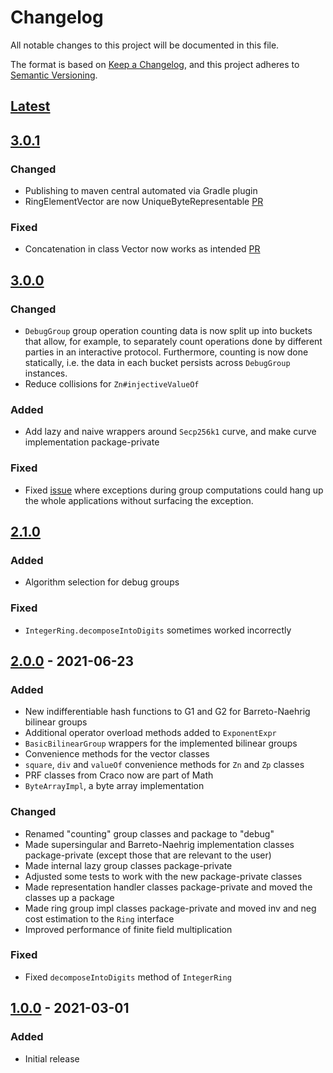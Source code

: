 # Changelog
All notable changes to this project will be documented in this file.

The format is based on [Keep a Changelog](https://keepachangelog.com/en/1.0.0/),
and this project adheres to [Semantic Versioning](https://semver.org/spec/v2.0.0.html).

## [Latest]


## [3.0.1]

### Changed

- Publishing to maven central automated via Gradle plugin
- RingElementVector are now UniqueByteRepresentable [PR](https://github.com/cryptimeleon/math/pull/139)

### Fixed
- Concatenation in class Vector now works as intended [PR](https://github.com/cryptimeleon/math/pull/138)

## [3.0.0]

### Changed
- `DebugGroup` group operation counting data is now split up into buckets that allow, for example, to separately count operations done by different parties in an interactive protocol. Furthermore, counting is now done statically, i.e. the data in each bucket persists across `DebugGroup` instances.
- Reduce collisions for `Zn#injectiveValueOf`

### Added
- Add lazy and naive wrappers around `Secp256k1` curve, and make curve implementation package-private

### Fixed
- Fixed [issue](https://github.com/cryptimeleon/math/pull/134) where exceptions during group computations could hang up the whole applications without surfacing the exception.

## [2.1.0]

### Added
- Algorithm selection for debug groups

### Fixed
- `IntegerRing.decomposeIntoDigits` sometimes worked incorrectly

## [2.0.0] - 2021-06-23

### Added
- New indifferentiable hash functions to G1 and G2 for Barreto-Naehrig bilinear groups
- Additional operator overload methods added to `ExponentExpr`
- `BasicBilinearGroup` wrappers for the implemented bilinear groups
- Convenience methods for the vector classes
- `square`, `div` and `valueOf` convenience methods for `Zn` and `Zp` classes
- PRF classes from Craco now are part of Math
- `ByteArrayImpl`, a byte array implementation

### Changed
- Renamed "counting" group classes and package to "debug"
- Made supersingular and Barreto-Naehrig implementation classes package-private (except those that are relevant to the user)
- Made internal lazy group classes package-private
- Adjusted some tests to work with the new package-private classes
- Made representation handler classes package-private and moved the classes up a package
- Made ring group impl classes package-private and moved inv and neg cost estimation to the `Ring` interface
- Improved performance of finite field multiplication

### Fixed
- Fixed `decomposeIntoDigits` method of `IntegerRing`

## [1.0.0] - 2021-03-01

### Added
- Initial release


[Latest]: https://github.com/cryptimeleon/math/compare/v3.0.1...HEAD
[3.0.1]: https://github.com/cryptimeleon/math/compare/v3.0.0...v3.0.1
[3.0.0]: https://github.com/cryptimeleon/math/compare/v2.1.0...v3.0.0
[2.1.0]: https://github.com/cryptimeleon/math/compare/v2.0.0...v2.1.0
[2.0.0]: https://github.com/cryptimeleon/math/compare/v1.0.0...v2.0.0
[1.0.0]: https://github.com/cryptimeleon/math/releases/tag/v1.0.0
